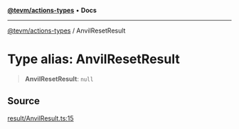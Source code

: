 [**@tevm/actions-types**](../README.md) • **Docs**

***

[@tevm/actions-types](../globals.md) / AnvilResetResult

# Type alias: AnvilResetResult

> **AnvilResetResult**: `null`

## Source

[result/AnvilResult.ts:15](https://github.com/evmts/tevm-monorepo/blob/main/packages/actions-types/src/result/AnvilResult.ts#L15)
